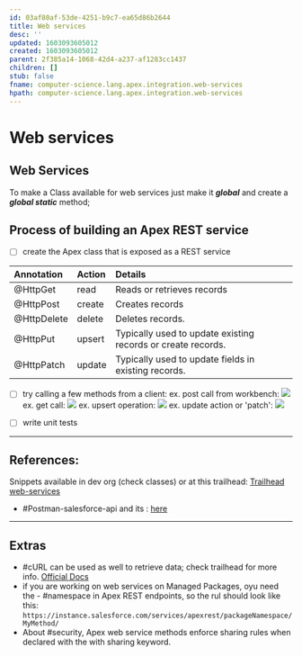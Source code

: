 ```yaml
---
id: 03af80af-53de-4251-b9c7-ea65d86b2644
title: Web services
desc: ''
updated: 1603093605012
created: 1603093605012
parent: 2f385a14-1068-42d4-a237-af1283cc1437
children: []
stub: false
fname: computer-science.lang.apex.integration.web-services
hpath: computer-science.lang.apex.integration.web-services
---
```

# Web services

## Web Services

To make a Class available for web services just make it _**global**_ and create a _**global static**_   method;

## Process of building an Apex REST service

- [ ] create the Apex class that is exposed as a REST service

| Annotation  | Action | Details                                                      |
| :---------- | :----- | :----------------------------------------------------------- |
| @HttpGet    | read   | Reads or retrieves records                                   |
| @HttpPost   | create | Creates records                                              |
| @HttpDelete | delete | Deletes records.                                             |
| @HttpPut    | upsert | Typically used to update existing records or create records. |
| @HttpPatch  | update | Typically used to update fields in existing records.         |

- [ ] try calling a few methods from a client:
  ex. post call from workbench:
  ![](/assets/images/2020-10-14-10-37-00.png)
  ex. get call:
  ![](/assets/images/2020-10-14-10-39-45.png)
  ex. upsert operation:
  ![](/assets/images/2020-10-14-10-46-32.png)
  ex. update action or 'patch':
  ![](/assets/images/2020-10-14-10-59-12.png)

- [ ] write unit tests

* * *

## References:

Snippets available in dev org (check classes) or at this trailhead:
[Trailhead web-services](https://trailhead.salesforce.com/content/learn/modules/apex_integration_services/apex_integration_webservices)

- \#Postman-salesforce-api and its : [here](https://github.com/forcedotcom/postman-salesforce-apis)

* * *

## Extras

- \#cURL can be used as well to retrieve data; check trailhead for more info. [Official Docs](https://curl.haxx.se/docs/manpage.html)
- if you are working on web services on Managed Packages, oyu need the - #namespace in Apex REST endpoints, so the rul should look like this:
  `https://instance.salesforce.com/services/apexrest/packageNamespace/MyMethod/`
- About #security, Apex web service methods enforce sharing rules when declared with the with sharing keyword.


